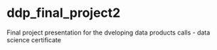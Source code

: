 # ddp_final_project2

Final project presentation for the dveloping data products calls - data science certificate
